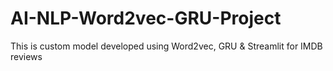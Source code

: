 # AI-NLP-Word2vec-GRU-Project
This is custom model developed using Word2vec, GRU &amp; Streamlit for IMDB reviews
